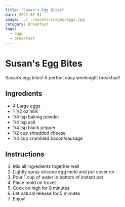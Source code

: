 ```yaml
---
title: "Susan's Egg Bites"
date: 2022-07-01
image: ../../assets/images/eggs.jpg
category: Breakfast
tags: 
  - eggs
  - breakfast
---
```



# Susan's Egg Bites

Susan’s egg bites! A perfect easy weeknight breakfast!

## Ingredients


- 4 Large eggs
- 1 1/2 oz milk
- 1/4 tsp baking powder
- 1/4 tsp salt
- 1/4 tsp black pepper
- 1/2 cup shredded cheese
- 1/4 cup crumbled bacon/sausage



## Instructions


1. Mix all ingredients together well
2. Lightly spray silicone egg mold and put cover on
3. Pour 1 cup of water in bottom of instant pot
4. Place mold on truvet
5. Cook on high for 8 minutes
6. Let natural release for 5 minutes
7. Enjoy!
